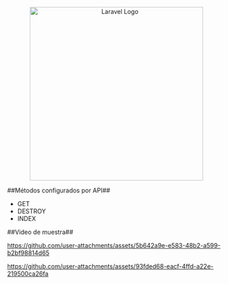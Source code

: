 <p align="center"><a href="https://laravel.com" target="_blank"><img src="https://raw.githubusercontent.com/laravel/art/master/logo-lockup/5%20SVG/2%20CMYK/1%20Full%20Color/laravel-logolockup-cmyk-red.svg" width="400" alt="Laravel Logo"></a></p>

##Métodos configurados por API##
- GET
- DESTROY
- INDEX

##Video de muestra##

https://github.com/user-attachments/assets/5b642a9e-e583-48b2-a599-b2bf98814d65

https://github.com/user-attachments/assets/93fded68-eacf-4ffd-a22e-219500ca26fa

